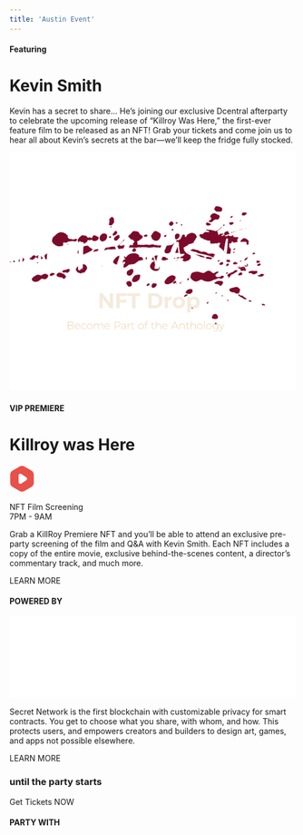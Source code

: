 ```yaml
---
title: 'Austin Event'
---
```



<!-- HERO -->
<column class=" event-cover" >

<block>

<austin-event-hero></austin-event-hero>

</block>

</column>





<!-- Meet Kevin Smith -->
<column class=" kevin-smith spacers-s" >

<block>

<div class="">

<h4 class="eyebrow--yellow kevin-smith__h4">Featuring</h4>
<h1 class="kevin-smith__h1">Kevin Smith</h1>

<p class="kevin-smith__p">Kevin has a secret to share… He’s joining our exclusive Dcentral afterparty to celebrate the upcoming release of “Killroy Was Here,” the first-ever feature film to be released as an NFT!  Grab your tickets and come join us to hear all about Kevin’s secrets at the bar—we’ll keep the fridge fully stocked. </p>

</div>

</block>

</column>







<!-- Killroy -->
<column class="killroy" number="2" number-m="1" number-s="1">

<block class="killroy__left">

![](../src/assets/events/killroy-was-here-title.png)


</block>

<block class="killroy__right">

<div class="">

<h4 class="eyebrow--red ">VIP PREMIERE</h4>
<h1 class="killroy__right__h1">Killroy was Here</h1>

<div class="killroy__right__vip">

![](../src/assets/events/play-red.svg)

<p class="killroy__right__vip__info">NFT Film Screening <br />7PM - 9AM</p>
</div>

<p class="killroy__right__p">Grab a KillRoy Premiere NFT and you’ll be able to attend an exclusive pre-party screening of the film and Q&A with Kevin Smith. Each NFT includes a copy of the entire movie, exclusive behind-the-scenes content, a director’s commentary track, and much more. </p>

<btn class="no-arrow killroy__right__btn" url="https://discord.gg/qtuD8caHxz">LEARN MORE</btn>

</div>

</block>

</column>







<!-- Partnership -->
<column class="dark-bg ">

<block>

<austin-event-partnership></austin-event-partnership>

</block>

</column>







<!-- Powered by -->
<column class=" powered spacers-s" >

<block>

<div class="">

<h4 class="eyebrow--orange powered__h4">POWERED BY</h4>

![](../src/assets/events/logos/secret-logo-white.svg)

<p class="powered__p">Secret Network is the first blockchain with customizable privacy for smart contracts. You get to choose what you share, with whom, and how. This protects users, and empowers creators and builders to design art, games, and apps not possible elsewhere.  </p>

<btn class="no-arrow powered__btn" url="https://scrt.network/">LEARN MORE</btn>

</div>

</block>

</column>









<!-- Countdown -->
<column class="event__countdown">

<block>

<!-- <countdown format="hours:minutes:seconds" separators="" end="2022-06-08T21:00:00-07:00"></countdown> -->

<div class="event__countdown__wrapper">
<!-- <countdown format="hours:minutes:seconds" separators="" end="2022-06-08T19:00:00-0700"></countdown> -->
<countdown format="hours:minutes:seconds" separators="" end="2022-05-27T13:30:00-0700"></countdown>
</div>

### until the party starts

<btn class="no-arrow event__countdown__btn" url="https://www.eventbrite.com/e/the-secret-after-party-with-kevin-smith-tickets-343052458137">Get Tickets NOW</btn>


</block>

</column>











<!-- Logo Carousel -->
<column class=" spacer-s dark-bg logo-carousel">

<block>

#### PARTY WITH

<logo-carousel></logo-carousel>

</block>

</column>








<!-- Secret CTAs -->
<column class=" spacer-s">

<block>

<about-secret-network-ctas>
    
</about-secret-network-ctas>

</block>

</column>





<!-- Event footer -->
<column >

<block>

<austin-event-footer></austin-event-footer>

</block>

</column>